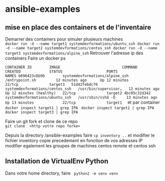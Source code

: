 # ansible-examples

## mise en place des containers et de l'inventaire
Demarrer des containers pour simuler plusieurs machines   
``docker run -d --name target1 systemdevformations/ubuntu_ssh
  docker run -d --name target2 systemdevformations/centos_ssh
  docker run -d --name target3 systemdevformations/alpine_ssh``
Retrouver l'adresse ip des containers
Faire un docker ps   

``
CONTAINER ID        IMAGE                            COMMAND                  CREATED             STATUS                    PORTS               NAMES
b696423c6b9b        systemdevformations/alpine_ssh   /entrypoint.sh         12 minutes ago      Up 12 minutes             22/tcp              target3  
51d42febdc76        systemdevformations/centos_ssh   /usr/bin/supervisor…   12 minutes ago      Up 12 minutes (healthy)   22/tcp              target2
4bc05c32d342        systemdevformations/ubuntu_ssh   /usr/sbin/sshd -D     13 minutes ago      Up 13 minutes             22/tcp              target1  
``
 et par container 
  `` docker inspect target1 | grep IPA``
  `` docker inspect target2 | grep IPA``
  `` docker inspect target3 | grep IPA``

Faire un git fork et clone de ce repo  
``git clone  <http votre repo forke>``

Depuis la directory /ansible-examples faire ``cp inventory ..``
et modifier le fichier inventory copie precedement 
en fonction de vos adresses IP  
modifier egalement les groupes de machines centos remote et centos ssh  
 
## Installation de VirtualEnv Python

Dans votre home directory, faire
`` python2 -m venv venv``




